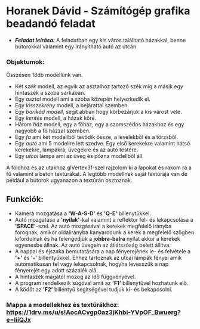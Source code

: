 # Horanek Dávid - Számítógép grafika beadandó feladat

* **_Feladat leírása:_** A feladatban egy kis város található házakkal, benne bútorokkal valamint egy irányítható autó az utcán.
### Objektumok:
Összesen 18db modellünk van.
* Két _szék_ modell, az egyik az asztalhoz tartozó szék míg a másik egy hintaszék a szoba sarkában.
* Egy _asztal_ modell ami a szoba közepén helyezkedik el.
* Egy _kisszekrény_ modell, a bejárattal szemben.
* Egy _barikád modell_, segít abban hogy körbezárjuk a kis várost vele.
* Egy _kerítés_ modell, a házak köré.
* Három _ház_ modell, egy a főház, egy a szomszédos házakhoz és egy nagyobb a fő házzal szemben.
* Egy _fa_ ami két modellből tevődik össze, a levelekből és a törzsből.
* Egy _autó_ ami 5 modellre lett szedve. Egy első kerekekre valamint hátsó kerekekre, lámpákra, üvegekre és az autó testére.
* Egy _utcai_ lámpa ami az üveg és pózna modellből áll.

A földhöz és az utakhoz glVertex3f-szel rajzolom ki a lapokat és rakom rá a fű valamint a beton textúrákat. A legtöbb modellnek saját textúrája van de például a bútorok ugyanazon a textúrán osztoznak.

## Funkciók:
* Kamera mozgatása a **'W-A-S-D'** és **'Q-E'** billenytűkkel.
* Autó mozgatása a **'nyilak'**-kal valamint a reflektor fel- és lekapcsolása a **'SPACE'**-szel. Az autó mozgásával a kerekek megfelelő irányba forognak, amikor oldalirányba kanyarodunk a kerek a megfelelő szögben kifordulnak és ha felengedjük a **jobbra-balra** nyilat akkor a kerekek egyenesbe állnak. Az autó üvegein az átlátszóság belett állítva.
* A nappal és éjszaka bemutatására a nap fényerejének le- és felvétele a **'+'** és **'-'** billentyűkkel. Ehhez tartoznak az utcai lámpák fényei amik automatikusan fel vagy lekapcsolnak, hogyha levesszük a nap fényerejét egy adott százalék alá.
* A hintaszék magától mozog az idő függvényével.
* A program rendelkezik súgóval amit az **'F1'** billenytűvel hozhatunk elő.
* A ködöt az **'F2'** billentyű segítségével tudjuk ki- és bekapcsolni.

### Mappa a modellekhez és textúrákhoz: https://1drv.ms/u/s!AocACvgp0az3jKhbi-YVpOF_Bwuerg?e=liiQJx
